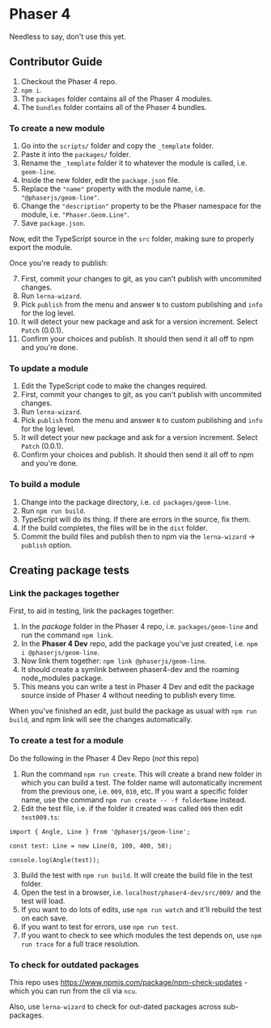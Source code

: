 # Phaser 4

Needless to say, don't use this yet.

## Contributor Guide

1. Checkout the Phaser 4 repo.
2. `npm i`.
3. The `packages` folder contains all of the Phaser 4 modules.
4. The `bundles` folder contains all of the Phaser 4 bundles.

### To create a new module

1. Go into the `scripts/` folder and copy the `_template` folder.
2. Paste it into the `packages/` folder.
3. Rename the `_template` folder it to whatever the module is called, i.e. `geom-line`.
4. Inside the new folder, edit the `package.json` file.
5. Replace the `"name"` property with the module name, i.e. `"@phaserjs/geom-line"`.
5. Change the `"description"` property to be the Phaser namespace for the module, i.e. `"Phaser.Geom.Line"`.
6. Save `package.json`.

Now, edit the TypeScript source in the `src` folder, making sure to properly export the module.

Once you're ready to publish:

7. First, commit your changes to git, as you can't publish with uncommited changes.
8. Run `lerna-wizard`.
9. Pick `publish` from the menu and answer `N` to custom publishing and `info` for the log level.
10. It will detect your new package and ask for a version increment. Select `Patch` (0.0.1).
11. Confirm your choices and publish. It should then send it all off to npm and you're done.

### To update a module

1. Edit the TypeScript code to make the changes required.
2. First, commit your changes to git, as you can't publish with uncommited changes.
3. Run `lerna-wizard`.
4. Pick `publish` from the menu and answer `N` to custom publishing and `info` for the log level.
5. It will detect your new package and ask for a version increment. Select `Patch` (0.0.1).
6. Confirm your choices and publish. It should then send it all off to npm and you're done.

### To build a module

1. Change into the package directory, i.e. `cd packages/geom-line`.
2. Run `npm run build`.
3. TypeScript will do its thing. If there are errors in the source, fix them.
4. If the build completes, the files will be in the `dist` folder.
5. Commit the build files and publish then to npm via the `lerna-wizard` -> `publish` option.

## Creating package tests

### Link the packages together

First, to aid in testing, link the packages together:

1. In the _package_ folder in the Phaser 4 repo, i.e. `packages/geom-line` and run the command `npm link`.
2. In the **Phaser 4 Dev** repo, add the package you've just created, i.e. `npm i @phaserjs/geom-line`.
3. Now link them together: `npm link @phaserjs/geom-line`.
4. It should create a symlink between phaser4-dev and the roaming node_modules package.
5. This means you can write a test in Phaser 4 Dev and edit the package source inside of Phaser 4 without needing to publish every time. 

When you've finished an edit, just build the package as usual with `npm run build`, and npm link will see the changes automatically.

### To create a test for a module

Do the following in the Phaser 4 Dev Repo (_not_ this repo)

1. Run the command `npm run create`. This will create a brand new folder in which you can build a test. The folder name will automatically increment from the previous one, i.e. `009`, `010`, etc. If you want a specific folder name, use the command `npm run create -- -f folderName` instead.
2. Edit the test file, i.e. if the folder it created was called `009` then edit `test009.ts`:

```
import { Angle, Line } from '@phaserjs/geom-line';

const test: Line = new Line(0, 100, 400, 50);

console.log(Angle(test));
```

3. Build the test with `npm run build`. It will create the build file in the test folder.
4. Open the test in a browser, i.e. `localhost/phaser4-dev/src/009/` and the test will load.
5. If you want to do lots of edits, use `npm run watch` and it'll rebuild the test on each save.
6. If you want to test for errors, use `npm run test`.
7. If you want to check to see which modules the test depends on, use `npm run trace` for a full trace resolution.

### To check for outdated packages

This repo uses https://www.npmjs.com/package/npm-check-updates - which you can run from the cli via `ncu`.

Also, use `lerna-wizard` to check for out-dated packages across sub-packages.
